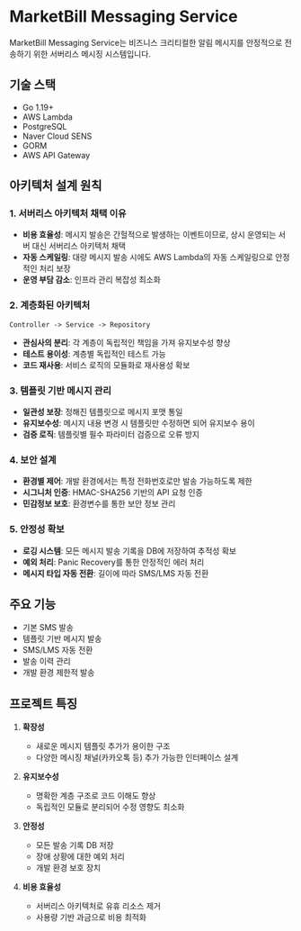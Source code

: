 # MarketBill Messaging Service

MarketBill Messaging Service는 비즈니스 크리티컬한 알림 메시지를 안정적으로 전송하기 위한 서버리스 메시징 시스템입니다.

## 기술 스택

- Go 1.19+
- AWS Lambda
- PostgreSQL
- Naver Cloud SENS
- GORM
- AWS API Gateway

## 아키텍처 설계 원칙

### 1. 서버리스 아키텍처 채택 이유

- **비용 효율성**: 메시지 발송은 간헐적으로 발생하는 이벤트이므로, 상시 운영되는 서버 대신 서버리스 아키텍처 채택
- **자동 스케일링**: 대량 메시지 발송 시에도 AWS Lambda의 자동 스케일링으로 안정적인 처리 보장
- **운영 부담 감소**: 인프라 관리 복잡성 최소화

### 2. 계층화된 아키텍처

```
Controller -> Service -> Repository
```

- **관심사의 분리**: 각 계층이 독립적인 책임을 가져 유지보수성 향상
- **테스트 용이성**: 계층별 독립적인 테스트 가능
- **코드 재사용**: 서비스 로직의 모듈화로 재사용성 확보

### 3. 템플릿 기반 메시지 관리

- **일관성 보장**: 정해진 템플릿으로 메시지 포맷 통일
- **유지보수성**: 메시지 내용 변경 시 템플릿만 수정하면 되어 유지보수 용이
- **검증 로직**: 템플릿별 필수 파라미터 검증으로 오류 방지

### 4. 보안 설계

- **환경별 제어**: 개발 환경에서는 특정 전화번호로만 발송 가능하도록 제한
- **시그니처 인증**: HMAC-SHA256 기반의 API 요청 인증
- **민감정보 보호**: 환경변수를 통한 보안 정보 관리

### 5. 안정성 확보

- **로깅 시스템**: 모든 메시지 발송 기록을 DB에 저장하여 추적성 확보
- **예외 처리**: Panic Recovery를 통한 안정적인 에러 처리
- **메시지 타입 자동 전환**: 길이에 따라 SMS/LMS 자동 전환

## 주요 기능

- 기본 SMS 발송
- 템플릿 기반 메시지 발송
- SMS/LMS 자동 전환
- 발송 이력 관리
- 개발 환경 제한적 발송

## 프로젝트 특징

1. **확장성**
   - 새로운 메시지 템플릿 추가가 용이한 구조
   - 다양한 메시징 채널(카카오톡 등) 추가 가능한 인터페이스 설계

2. **유지보수성**
   - 명확한 계층 구조로 코드 이해도 향상
   - 독립적인 모듈로 분리되어 수정 영향도 최소화

3. **안정성**
   - 모든 발송 기록 DB 저장
   - 장애 상황에 대한 예외 처리
   - 개발 환경 보호 장치

4. **비용 효율성**
   - 서버리스 아키텍처로 유휴 리소스 제거
   - 사용량 기반 과금으로 비용 최적화
